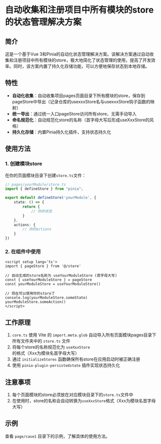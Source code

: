 # 自动收集和注册项目中所有模块的store的状态管理解决方案

## 简介

这是一个基于Vue 3和Pinia的自动化状态管理解决方案。该解决方案通过自动收集和注册项目中所有模块的store，极大地简化了状态管理的使用，提高了开发效率。同时，该方案内置了持久化存储功能，可以方便地保存状态到本地存储。

## 特性

- **自动化收集**：自动收集项目pages页面目录下所有模块的store，保存到pageStore中导出（记录仓库的usexxxStore名与usexxxStore钩子函数的映射）
- **统一导出**：通过统一入口pageStore访问所有store，无需手动导入
- **命名规范化**：自动规范化store的名称（首字母大写后形成useXxxStore的风格）
- **持久化存储**：内置Pinia持久化插件，支持状态持久化

## 使用方法

### 1. 创建模块store

在你的页面模块目录下创建`store.ts`文件：

```ts
// pages/yourModule/store.ts
import { defineStore } from "pinia";

export default defineStore('yourModule', {
    state: () => {
        return {
            // 你的状态
        }
    },
    actions: {
        // 你的actions
    }
})
```

### 2. 在组件中使用

```vue
<script setup lang='ts'>
import { pageStore } from '@/store'

// 自动生成的store名称为 useYourModuleStore (首字母大写)
const { useYourModuleStore } = pageStore
const yourModuleStore = useYourModuleStore()

// 现在可以使用你的store了
console.log(yourModuleStore.someState)
yourModuleStore.someAction()
</script>
```

## 工作原理

1. `core.ts` 使用 Vite 的 `import.meta.glob` 自动导入所有页面模块pages目录下所有文件夹中的 `store.ts` 文件
2. 将每个store的名称规范化为 `useXxxStore` 的格式（Xxx为模块名首字母大写）
3. 通过 `initializeStores` 函数确保所有store在应用启动时被正确注册
4. 使用 `pinia-plugin-persistedstate` 插件实现状态持久化

## 注意事项

1. 每个页面模块的store必须放在对应模块目录下的`store.ts`文件中
3. 在使用时，store的名称会自动转换为`useXxxStore`格式（Xxx为模块名首字母大写）

## 示例

查看 `page/case1` 目录下的示例，了解具体的使用方法。
